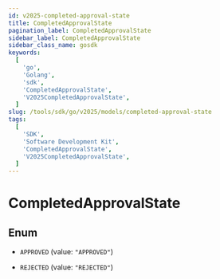 ```yaml
---
id: v2025-completed-approval-state
title: CompletedApprovalState
pagination_label: CompletedApprovalState
sidebar_label: CompletedApprovalState
sidebar_class_name: gosdk
keywords:
  [
    'go',
    'Golang',
    'sdk',
    'CompletedApprovalState',
    'V2025CompletedApprovalState',
  ]
slug: /tools/sdk/go/v2025/models/completed-approval-state
tags:
  [
    'SDK',
    'Software Development Kit',
    'CompletedApprovalState',
    'V2025CompletedApprovalState',
  ]
---
```


# CompletedApprovalState

## Enum

- `APPROVED` (value: `"APPROVED"`)

- `REJECTED` (value: `"REJECTED"`)
